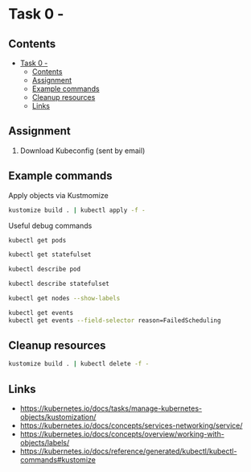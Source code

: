 # Task 0 - 

## Contents

- [Task 0 -](#task-0--)
  - [Contents](#contents)
  - [Assignment](#assignment)
  - [Example commands](#example-commands)
  - [Cleanup resources](#cleanup-resources)
  - [Links](#links)

## Assignment

1. Download Kubeconfig (sent by email)

## Example commands

Apply objects via Kustmomize

```bash
kustomize build . | kubectl apply -f -
```

Useful debug commands

```bash
kubectl get pods

kubectl get statefulset

kubectl describe pod

kubectl describe statefulset

kubectl get nodes --show-labels

kubectl get events
kubectl get events --field-selector reason=FailedScheduling

```

## Cleanup resources

```bash
kustomize build . | kubectl delete -f -
```

## Links

- https://kubernetes.io/docs/tasks/manage-kubernetes-objects/kustomization/
- https://kubernetes.io/docs/concepts/services-networking/service/
- https://kubernetes.io/docs/concepts/overview/working-with-objects/labels/
- https://kubernetes.io/docs/reference/generated/kubectl/kubectl-commands#kustomize
